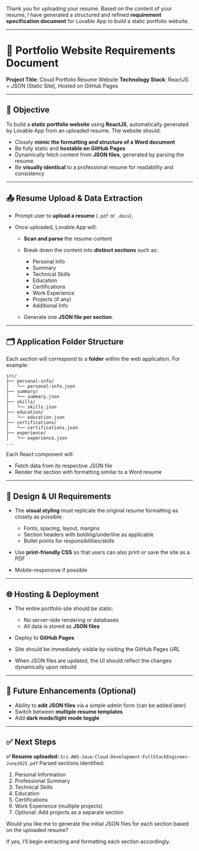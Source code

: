 Thank you for uploading your resume. Based on the content of your resume, I have generated a structured and refined **requirement specification document** for Lovable App to build a static portfolio website.

---

# 📘 Portfolio Website Requirements Document

**Project Title**: Cloud Portfolio Resume Website
**Technology Stack**: ReactJS + JSON (Static Site), Hosted on GitHub Pages

---

## 🎯 Objective

To build a **static portfolio website** using **ReactJS**, automatically generated by Lovable App from an uploaded resume. The website should:

* Closely **mimic the formatting and structure of a Word document**
* Be fully static and **hostable on GitHub Pages**
* Dynamically fetch content from **JSON files**, generated by parsing the resume
* Be **visually identical** to a professional resume for readability and consistency

---

## 📤 Resume Upload & Data Extraction

* Prompt user to **upload a resume** (`.pdf` or `.docx`).
* Once uploaded, Lovable App will:

  * **Scan and parse** the resume content
  * Break down the content into **distinct sections** such as:

    * Personal Info
    * Summary
    * Technical Skills
    * Education
    * Certifications
    * Work Experience
    * Projects (if any)
    * Additional Info
  * Generate one **JSON file per section**.

---

## 🗂️ Application Folder Structure

Each section will correspond to a **folder** within the web application.
For example:

```
src/
├── personal-info/
│   └── personal-info.json
├── summary/
│   └── summary.json
├── skills/
│   └── skills.json
├── education/
│   └── education.json
├── certifications/
│   └── certifications.json
├── experience/
│   └── experience.json
...
```

Each React component will:

* Fetch data from its respective JSON file
* Render the section with formatting similar to a Word resume

---

## 🎨 Design & UI Requirements

* The **visual styling** must replicate the original resume formatting as closely as possible:

  * Fonts, spacing, layout, margins
  * Section headers with bolding/underline as applicable
  * Bullet points for responsibilities/skills
* Use **print-friendly CSS** so that users can also print or save the site as a PDF
* Mobile-responsive if possible

---

## 🌐 Hosting & Deployment

* The entire portfolio site should be static:

  * No server-side rendering or databases
  * All data is stored as **JSON files**
* Deploy to **GitHub Pages**
* Site should be immediately visible by visiting the GitHub Pages URL
* When JSON files are updated, the UI should reflect the changes dynamically upon rebuild

---

## 🔁 Future Enhancements (Optional)

* Ability to **edit JSON files** via a simple admin form (can be added later)
* Switch between **multiple resume templates**
* Add **dark mode/light mode toggle**

---

## ✅ Next Steps

**✅ Resume uploaded:** `Sri-AWS-Java-Cloud-Development-FullStackEngineer-June2025.pdf`
Parsed sections identified:

1. Personal Information
2. Professional Summary
3. Technical Skills
4. Education
5. Certifications
6. Work Experience (multiple projects)
7. Optional: Add projects as a separate section

Would you like me to generate the initial JSON files for each section based on the uploaded resume?

If yes, I’ll begin extracting and formatting each section accordingly.
